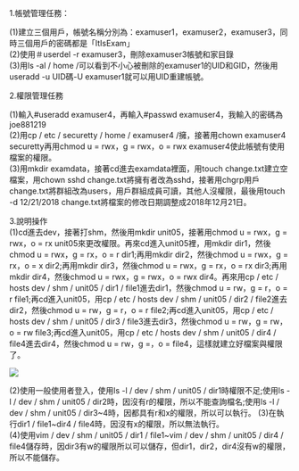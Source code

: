 1.帳號管理任務：

(1)建立三個用戶，帳號名稱分別為：examuser1，examuser2，examuser3，同時三個用戶的密碼都是「ItIsExam」  
(2)使用＃userdel -r examuser3，刪除examuser3帳號和家目錄    
(3)用ls -al / home /可以看到不小心被刪除的examuser1的UID和GID，然後用useradd -u UID碼-U examuser1就可以用UID重建帳號。   

2.權限管理任務

(1)輸入#useradd examuser4，再輸入#passwd examuser4，我輸入的密碼為joe881219  
(2)用cp / etc / securetty / home / examuser4 /擁，接著用chown examuser4 securetty再用chmod u = rwx，g = rwx，o = rwx examuser4使此帳號有使用檔案的權限。  
(3)用mkdir examdata，接著cd進去examdata裡面，用touch change.txt建立空檔案，用chown sshd change.txt將擁有者改為sshd，接著用chgrp用戶change.txt將群組改為users，用戶群組成員可讀，其他人沒權限，最後用touch -d 12/21/2018 change.txt將檔案的修改日期調整成2018年12月21日。

3.說明操作  
(1)cd進去dev，接著打shm，然後用mkdir unit05，接著用chmod u = rwx，g = rwx，o = rx unit05來更改權限。再來cd進入unit05裡，用mkdir dir1，然後chmod u = rwx，g = rx，o = r dir1;再用mkdir dir2，然後chmod u = rwx，g = rx，o = x dir2;再用mkdir dir3，然後chmod u = rwx，g = rx，o = rx dir3;再用mkdir dir4，然後chmod u = rwx，g = rwx，o = rwx dir4。再來用cp / etc / hosts dev / shm / unit05 / dir1 / file1進去dir1，然後chmod u = rw，g = r，o = r file1;再cd進入unit05，用cp / etc / hosts dev / shm / unit05 / dir2 / file2進去dir2，然後chmod u = rw，g = r，o = r file2;再cd進入unit05，用cp / etc / hosts dev / shm / unit05 / dir3 / file3進去dir3，然後chmod u = rw，g = rw，o = rw file3;再cd進入unit05，用cp / etc / hosts dev / shm / unit05 / dir4 / file4進去dir4，然後chmod u = rw，g =，o = file4，這樣就建立好檔案與權限了。  

![](https://ppt.cc/fmufLx@.png)

(2)使用一般使用者登入，使用ls -l / dev / shm / unit05 / dir1時權限不足;使用ls -l / dev / shm / unit05 / dir2時，因沒有r的權限，所以不能查詢檔名;使用ls -l / dev / shm / unit05 / dir3~4時，因都具有r和x的權限，所以可以執行。 
(3)在執行dir1 / file1~dir4 / file4時，因沒有x的權限，所以無法執行。  
(4)使用vim / dev / shm / unit05 / dir1 / file1~vim / dev / shm / unit05 / dir4 / file4儲存時，因dir3有w的權限所以可以儲存，但dir1，dir2，dir4沒有w的權限，所以不能儲存。
 